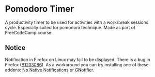 # Pomodoro Timer
A productivity timer to be used for activities with a work/break sessions cycle. Especially suited for pomodoro technique. Made as part of FreeCodeCamp course.

## Notice
Notification in Firefox on Linux may fail to be displayed. There is a bug in Firefox ([B1233086](https://bugzilla.mozilla.org/show_bug.cgi?id=1233086)). As a workaround you can try installing one of these addons: [No Native Notifications](https://addons.mozilla.org/en-US/firefox/addon/no-native-notifications/) or [GNotifier](https://addons.mozilla.org/en-US/firefox/addon/gnotifier/).
